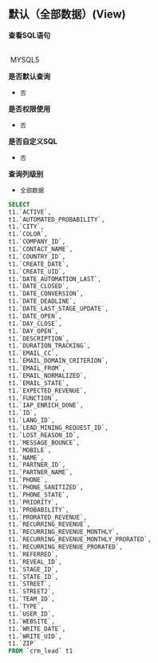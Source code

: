## 默认（全部数据）(View) <!-- {docsify-ignore-all} -->



<p class="panel-title"><b>查看SQL语句</b></p>
<br>

<el-row>
&nbsp;<el-tag @click="MYSQL5 = true">MYSQL5</el-tag>
</el-row>

<br>
<p class="panel-title"><b>是否默认查询</b></p>

* `否`

<p class="panel-title"><b>是否权限使用</b></p>

* `否`

<p class="panel-title"><b>是否自定义SQL</b></p>

* `否`

<p class="panel-title"><b>查询列级别</b></p>

* `全部数据`






<el-dialog v-model="MYSQL5" title="MYSQL5">

```sql
SELECT
t1.`ACTIVE`,
t1.`AUTOMATED_PROBABILITY`,
t1.`CITY`,
t1.`COLOR`,
t1.`COMPANY_ID`,
t1.`CONTACT_NAME`,
t1.`COUNTRY_ID`,
t1.`CREATE_DATE`,
t1.`CREATE_UID`,
t1.`DATE_AUTOMATION_LAST`,
t1.`DATE_CLOSED`,
t1.`DATE_CONVERSION`,
t1.`DATE_DEADLINE`,
t1.`DATE_LAST_STAGE_UPDATE`,
t1.`DATE_OPEN`,
t1.`DAY_CLOSE`,
t1.`DAY_OPEN`,
t1.`DESCRIPTION`,
t1.`DURATION_TRACKING`,
t1.`EMAIL_CC`,
t1.`EMAIL_DOMAIN_CRITERION`,
t1.`EMAIL_FROM`,
t1.`EMAIL_NORMALIZED`,
t1.`EMAIL_STATE`,
t1.`EXPECTED_REVENUE`,
t1.`FUNCTION`,
t1.`IAP_ENRICH_DONE`,
t1.`ID`,
t1.`LANG_ID`,
t1.`LEAD_MINING_REQUEST_ID`,
t1.`LOST_REASON_ID`,
t1.`MESSAGE_BOUNCE`,
t1.`MOBILE`,
t1.`NAME`,
t1.`PARTNER_ID`,
t1.`PARTNER_NAME`,
t1.`PHONE`,
t1.`PHONE_SANITIZED`,
t1.`PHONE_STATE`,
t1.`PRIORITY`,
t1.`PROBABILITY`,
t1.`PRORATED_REVENUE`,
t1.`RECURRING_REVENUE`,
t1.`RECURRING_REVENUE_MONTHLY`,
t1.`RECURRING_REVENUE_MONTHLY_PRORATED`,
t1.`RECURRING_REVENUE_PRORATED`,
t1.`REFERRED`,
t1.`REVEAL_ID`,
t1.`STAGE_ID`,
t1.`STATE_ID`,
t1.`STREET`,
t1.`STREET2`,
t1.`TEAM_ID`,
t1.`TYPE`,
t1.`USER_ID`,
t1.`WEBSITE`,
t1.`WRITE_DATE`,
t1.`WRITE_UID`,
t1.`ZIP`
FROM `crm_lead` t1 


```

</el-dialog>

<script>
 const { createApp } = Vue
  createApp({
    data() {
      return {
                MYSQL5 : false
        
      }
    },
    methods: {
    }
  }).use(ElementPlus).mount('#app')
</script>